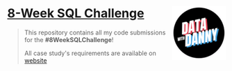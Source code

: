 # [8-Week SQL Challenge](https://8weeksqlchallenge.com) <img src="https://github.com/sweety21-coder/8WeekSQLChallange/blob/main/IMG/data-with-danny-logo.png" align="right" width="125" />

> This repository contains all my code submissions for the **#8WeekSQLChallenge**! 
> 
> All case study's requirements are available on  [website](https://8weeksqlchallenge.com)
 
 
 
